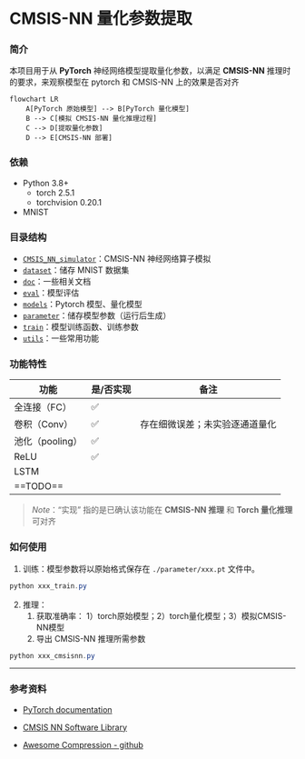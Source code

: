# CMSIS-NN 量化参数提取

### 简介

本项目用于从 **PyTorch** 神经网络模型提取量化参数，以满足 **CMSIS-NN** 推理时的要求，来观察模型在 pytorch 和 CMSIS-NN 上的效果是否对齐

```mermaid
flowchart LR
    A[PyTorch 原始模型] --> B[PyTorch 量化模型]
    B --> C[模拟 CMSIS-NN 量化推理过程]
    C --> D[提取量化参数]
    D --> E[CMSIS-NN 部署]
```

### 依赖

+ Python 3.8+
  + torch  2.5.1
  + torchvision 0.20.1
+ MNIST

### 目录结构

+ [`CMSIS_NN_simulator`]()：CMSIS-NN 神经网络算子模拟
+ [`dataset`]()：储存 MNIST 数据集
+ [`doc`]()：一些相关文档
+ [`eval`]()：模型评估
+ [`models`]()：Pytorch 模型、量化模型
+ [`parameter`]()：储存模型参数（运行后生成）
+ [`train`]()：模型训练函数、训练参数
+ [`utils`]()：一些常用功能

### 功能特性

| 功能            | 是/否实现 | 备注                           |
| --------------- | --------- | ------------------------------ |
| 全连接（FC）    | ✅         |                                |
| 卷积（Conv）    | ✅         | 存在细微误差；未实验逐通道量化 |
| 池化（pooling） | ✅         |                                |
| ReLU            | ✅         |                                |
| LSTM            |           |                                |
| ==TODO==        |           |                                |

>  *Note*：“实现” 指的是已确认该功能在 **CMSIS-NN 推理** 和 **Torch 量化推理** 可对齐

### 如何使用

1. 训练：模型参数将以原始格式保存在 `./parameter/xxx.pt` 文件中。

```powershell
python xxx_train.py
```

2. 推理：
   1. 获取准确率： 1）torch原始模型；2）torch量化模型；3）模拟CMSIS-NN模型
   2. 导出 CMSIS-NN 推理所需参数


```powershell
python xxx_cmsisnn.py
```



---

### 参考资料

+ [PyTorch documentation](https://docs.pytorch.org/docs/stable/index.html)

+ [CMSIS NN Software Library](https://arm-software.github.io/CMSIS_6/latest/NN/index.html)

+ [Awesome Compression - github](https://github.com/datawhalechina/awesome-compression?tab=readme-ov-file)
